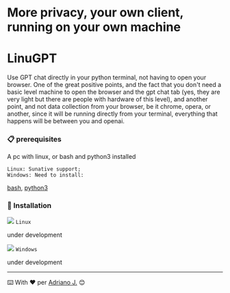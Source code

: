 # More privacy, your own client, running on your own machine

# LinuGPT

Use GPT chat directly in your python terminal, not having to open your browser.
One of the great positive points, and the fact that you don't need a basic level machine to open the browser and the gpt chat tab (yes, they are very light but there are people with hardware of this level), and another point, and not data collection from your browser, be it chrome, opera, or another, since it will be running directly from your terminal, everything that happens will be between you and openai.

### 📋 prerequisites

A pc with linux, or bash and python3 installed

```
Linux: Sunative support;
Windows: Need to install:
```
[bash](https://pt.wikipedia.org/wiki/Bash), [python3](https://www.python.org/)

### 🔧 Installation

![](https://cdn.icon-icons.com/icons2/195/PNG/96/OS_Linux_23399.png) ```Linux```

under development

![](https://cdn.icon-icons.com/icons2/836/PNG/96/Windows_Phone_icon-icons.com_66782.png) ```Windows```

under development



---
⌨️ With ❤️ per [Adriano J.](https://gist.github.com/sudoshift) 😊